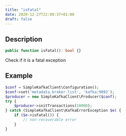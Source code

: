 ```yaml
---
title: "isFatal"
date: 2020-12-27T22:09:37+01:00
draft: false
---
```

## Description
```php
public function isFatal(): bool {}
```
Check if it is a fatal exception
## Example
```php
$conf = SimpleKafkaClient\Configuration();
$conf->set('metadata.broker.list', 'kafka:9092');
$producer = new SimpleKafkaClient\Producer($conf);
try {
    $producer->initTransactions(10000);
} catch (SimpleKafkaClient\KafkaErrorException $e) {
    if ($e->isFatal()) {
        // non-recoverable error
    }
}
```